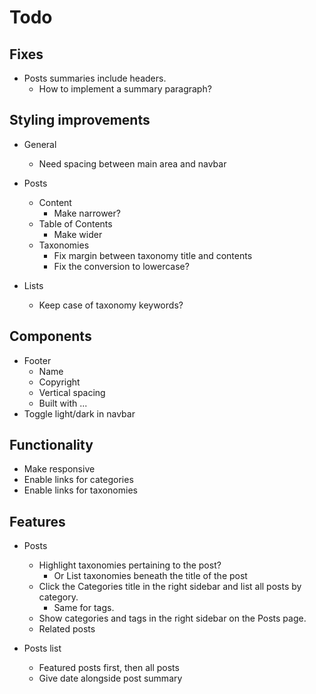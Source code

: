 # Todo

## Fixes

* Posts summaries include headers.
  * How to implement a summary paragraph?


## Styling improvements

* General
  * Need spacing between main area and navbar

* Posts 
  * Content
    * Make narrower?
  * Table of Contents
    * Make wider
  * Taxonomies
    * Fix margin between taxonomy title and contents
    * Fix the conversion to lowercase?

* Lists
  * Keep case of taxonomy keywords?


## Components

* Footer
  * Name
  * Copyright
  * Vertical spacing
  * Built with ...
* Toggle light/dark in navbar


## Functionality

* Make responsive
* Enable links for categories
* Enable links for taxonomies


## Features

* Posts
  * Highlight taxonomies pertaining to the post?
    * Or List taxonomies beneath the title of the post
  * Click the Categories title in the right sidebar and list all posts by category.
    * Same for tags.
  * Show categories and tags in the right sidebar on the Posts page.
  * Related posts

* Posts list
  * Featured posts first, then all posts
  * Give date alongside post summary